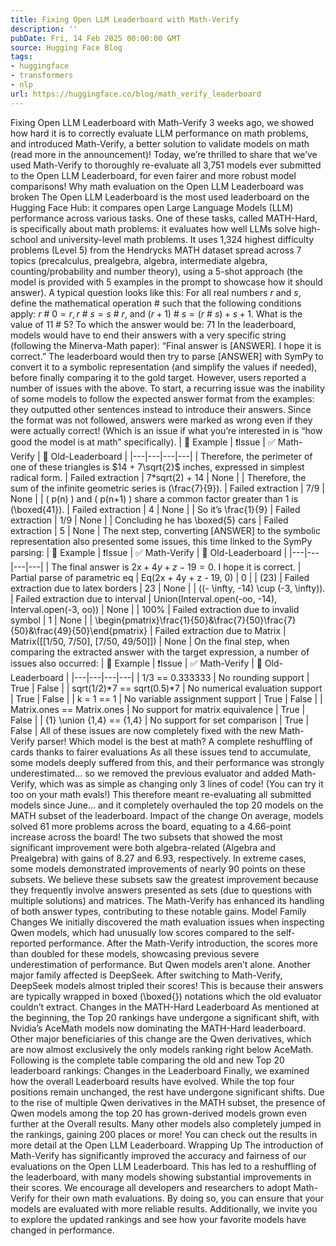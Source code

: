```yaml
---
title: Fixing Open LLM Leaderboard with Math-Verify
description: ''
pubDate: Fri, 14 Feb 2025 00:00:00 GMT
source: Hugging Face Blog
tags:
- huggingface
- transformers
- nlp
url: https://huggingface.co/blog/math_verify_leaderboard
---
```


Fixing Open LLM Leaderboard with Math-Verify
3 weeks ago, we showed how hard it is to correctly evaluate LLM performance on math problems, and introduced Math-Verify, a better solution to validate models on math (read more in the announcement)!
Today, we’re thrilled to share that we’ve used Math-Verify to thoroughly re-evaluate all 3,751 models ever submitted to the Open LLM Leaderboard, for even fairer and more robust model comparisons!
Why math evaluation on the Open LLM Leaderboard was broken
The Open LLM Leaderboard is the most used leaderboard on the Hugging Face Hub: it compares open Large Language Models (LLM) performance across various tasks. One of these tasks, called MATH-Hard, is specifically about math problems: it evaluates how well LLMs solve high-school and university-level math problems. It uses 1,324 highest difficulty problems (Level 5) from the Hendrycks MATH dataset spread across 7 topics (precalculus, prealgebra, algebra, intermediate algebra, counting/probability and number theory), using a 5-shot approach (the model is provided with 5 examples in the prompt to showcase how it should answer).
A typical question looks like this:
For all real numbers $r$ and $s$, define the mathematical operation $\#$ such that the following conditions apply: $r\ \#\ 0 = r, r\ \#\ s = s\ \#\ r$, and $(r + 1)\ \#\ s = (r\ \#\ s) + s + 1$. What is the value of $11\ \#\ 5$?
To which the answer would be:
71
In the leaderboard, models would have to end their answers with a very specific string (following the Minerva-Math paper):
“Final answer is [ANSWER]. I hope it is correct.”
The leaderboard would then try to parse [ANSWER]
with SymPy to convert it to a symbolic representation (and simplify the values if needed), before finally comparing it to the gold target.
However, users reported a number of issues with the above.
To start, a recurring issue was the inability of some models to follow the expected answer format from the examples: they outputted other sentences instead to introduce their answers. Since the format was not followed, answers were marked as wrong even if they were actually correct! (Which is an issue if what you’re interested in is “how good the model is at math” specifically).
| 📄 Example | ❗️Issue | ✅ Math-Verify | 🛑 Old-Leaderboard |
|---|---|---|---|
| Therefore, the perimeter of one of these triangles is $14 + 7\sqrt{2}$ inches, expressed in simplest radical form. | Failed extraction | 7*sqrt(2) + 14 |
None |
| Therefore, the sum of the infinite geometric series is (\frac{7}{9}). | Failed extraction | 7/9 |
None |
| ( p(n) ) and ( p(n+1) ) share a common factor greater than 1 is (\boxed{41}). | Failed extraction | 4 |
None |
| So it’s \frac{1}{9} | Failed extraction | 1/9 |
None |
| Concluding he has \boxed{5} cars | Failed extraction | 5 |
None |
The next step, converting [ANSWER]
to the symbolic representation also presented some issues, this time linked to the SymPy parsing:
| 📄 Example | ❗️Issue | ✅ Math-Verify | 🛑 Old-Leaderboard |
|---|---|---|---|
| The final answer is $2x + 4y + z - 19 = 0$. I hope it is correct. | Partial parse of parametric eq | Eq(2x + 4y + z - 19, 0) | 0 |
| (23) | Failed extraction due to latex borders | 23 |
None |
| ((- \infty, -14) \cup (-3, \infty)). | Failed extraction due to interval | Union(Interval.open(-oo, -14), Interval.open(-3, oo)) | None |
| 100% | Failed extraction due to invalid symbol | 1 |
None |
| \begin{pmatrix}\frac{1}{50}&\frac{7}{50}\frac{7}{50}&\frac{49}{50}\end{pmatrix} | Failed extraction due to Matrix | Matrix([[1/50, 7/50], [7/50, 49/50]]) | None |
On the final step, when comparing the extracted answer with the target expression, a number of issues also occurred:
| 📄 Example | ❗️Issue | ✅ Math-Verify | 🛑 Old-Leaderboard |
|---|---|---|---|
| 1/3 == 0.333333 | No rounding support | True | False |
| sqrt(1/2)*7 == sqrt(0.5)*7 | No numerical evaluation support | True | False |
| k = 1 == 1 | No variable assignment support | True | False |
| Matrix.ones == Matrix.ones | No support for matrix equivalence | True | False |
| {1} \union {1,4} == {1,4} | No support for set comparison | True | False |
All of these issues are now completely fixed with the new Math-Verify parser!
Which model is the best at math? A complete reshuffling of cards thanks to fairer evaluations
As all these issues tend to accumulate, some models deeply suffered from this, and their performance was strongly underestimated… so we removed the previous evaluator and added Math-Verify, which was as simple as changing only 3 lines of code! (You can try it too on your math evals!)
This therefore meant re-evaluating all submitted models since June… and it completely overhauled the top 20 models on the MATH subset of the leaderboard.
Impact of the change
On average, models solved 61 more problems across the board, equating to a 4.66-point increase across the board!
The two subsets that showed the most significant improvement were both algebra-related (Algebra and Prealgebra) with gains of 8.27 and 6.93, respectively. In extreme cases, some models demonstrated improvements of nearly 90 points on these subsets. We believe these subsets saw the greatest improvement because they frequently involve answers presented as sets (due to questions with multiple solutions) and matrices. The Math-Verify has enhanced its handling of both answer types, contributing to these notable gains.
Model Family Changes
We initially discovered the math evaluation issues when inspecting Qwen models, which had unusually low scores compared to the self-reported performance. After the Math-Verify introduction, the scores more than doubled for these models, showcasing previous severe underestimation of performance.
But Qwen models aren’t alone. Another major family affected is DeepSeek. After switching to Math-Verify, DeepSeek models almost tripled their scores! This is because their answers are typically wrapped in boxed (\boxed{})
notations which the old evaluator couldn’t extract.
Changes in the MATH-Hard Leaderboard
As mentioned at the beginning, the Top 20 rankings have undergone a significant shift, with Nvidia’s AceMath models now dominating the MATH-Hard leaderboard. Other major beneficiaries of this change are the Qwen derivatives, which are now almost exclusively the only models ranking right below AceMath. Following is the complete table comparing the old and new Top 20 leaderboard rankings:
Changes in the Leaderboard
Finally, we examined how the overall Leaderboard results have evolved. While the top four positions remain unchanged, the rest have undergone significant shifts. Due to the rise of multiple Qwen derivatives in the MATH subset, the presence of Qwen models among the top 20 has grown-derived models grown even further at the Overall results.
Many other models also completely jumped in the rankings, gaining 200 places or more! You can check out the results in more detail at the Open LLM Leaderboard.
Wrapping Up
The introduction of Math-Verify has significantly improved the accuracy and fairness of our evaluations on the Open LLM Leaderboard. This has led to a reshuffling of the leaderboard, with many models showing substantial improvements in their scores.
We encourage all developers and researchers to adopt Math-Verify for their own math evaluations. By doing so, you can ensure that your models are evaluated with more reliable results. Additionally, we invite you to explore the updated rankings and see how your favorite models have changed in performance.